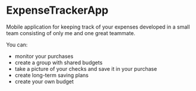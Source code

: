 # ExpenseTrackerApp

Mobile application for keeping track of your expenses developed in a small team consisting of only me and one great teammate.

You can:
  - monitor your purchases
  - create a group with shared budgets
  - take a picture of your checks and save it in your purchase
  - create long-term saving plans
  - create your own budget
